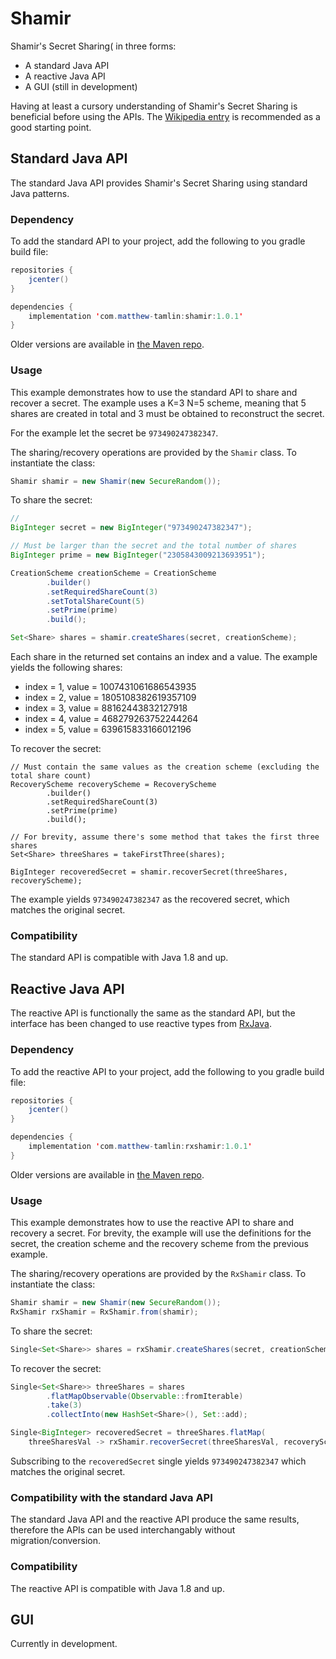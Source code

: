 # Shamir
Shamir's Secret Sharing( in three forms:
- A standard Java API
- A reactive Java API
- A GUI (still in development)

Having at least a cursory understanding of Shamir's Secret Sharing is beneficial before using the APIs. The [Wikipedia entry](https://en.wikipedia.org/wiki/Shamir%27s_Secret_Sharing) is recommended as a good starting point.

## Standard Java API
The standard Java API provides Shamir's Secret Sharing using standard Java patterns.

### Dependency
To add the standard API to your project, add the following to you gradle build file:
```java
repositories {
	jcenter()
}

dependencies {
	implementation 'com.matthew-tamlin:shamir:1.0.1'
}
```

Older versions are available in [the Maven repo](https://bintray.com/matthewtamlin/maven/Shamir).

### Usage
This example demonstrates how to use the standard API to share and recover a secret. The example uses a K=3 N=5 scheme, meaning that 5 shares are created in total and 3 must be obtained to reconstruct the secret. 

For the example let the secret be `973490247382347`. 

The sharing/recovery operations are provided by the `Shamir` class. To instantiate the class:
```java
Shamir shamir = new Shamir(new SecureRandom());
```

To share the secret:
```java
// 
BigInteger secret = new BigInteger("973490247382347");

// Must be larger than the secret and the total number of shares
BigInteger prime = new BigInteger("2305843009213693951");

CreationScheme creationScheme = CreationScheme
		.builder()
		.setRequiredShareCount(3)
		.setTotalShareCount(5)
		.setPrime(prime)
		.build();

Set<Share> shares = shamir.createShares(secret, creationScheme);
```

Each share in the returned set contains an index and a value. The example yields the following shares:
- index = 1, value = 1007431061686543935
- index = 2, value = 1805108382619357109
- index = 3, value = 88162443832127918
- index = 4, value = 468279263752244264
- index = 5, value = 639615833166012196

To recover the secret:
```
// Must contain the same values as the creation scheme (excluding the total share count)
RecoveryScheme recoveryScheme = RecoveryScheme
		.builder()
		.setRequiredShareCount(3)
		.setPrime(prime)
		.build();

// For brevity, assume there's some method that takes the first three shares
Set<Share> threeShares = takeFirstThree(shares);

BigInteger recoveredSecret = shamir.recoverSecret(threeShares, recoveryScheme);
```

The example yields `973490247382347` as the recovered secret, which matches the original secret.

### Compatibility
The standard API is compatible with Java 1.8 and up.

## Reactive Java API
The reactive API is functionally the same as the standard API, but the interface has been changed to use reactive types from [RxJava](https://github.com/ReactiveX/RxJava).

### Dependency
To add the reactive API to your project, add the following to you gradle build file:
```java
repositories {
	jcenter()
}

dependencies {
	implementation 'com.matthew-tamlin:rxshamir:1.0.1'
}
```

Older versions are available in [the Maven repo](https://bintray.com/matthewtamlin/maven/RxShamir).

### Usage
This example demonstrates how to use the reactive API to share and recovery a secret. For brevity, the example will use the definitions for the secret, the creation scheme and the recovery scheme from the previous example.

The sharing/recovery operations are provided by the `RxShamir` class. To instantiate the class:
```java
Shamir shamir = new Shamir(new SecureRandom());
RxShamir rxShamir = RxShamir.from(shamir);
```

To share the secret:
```java
Single<Set<Share>> shares = rxShamir.createShares(secret, creationScheme);
```

To recover the secret:
```java
Single<Set<Share>> threeShares = shares
		.flatMapObservable(Observable::fromIterable)
		.take(3)
		.collectInto(new HashSet<Share>(), Set::add);

Single<BigInteger> recoveredSecret = threeShares.flatMap(
	threeSharesVal -> rxShamir.recoverSecret(threeSharesVal, recoveryScheme));
```

Subscribing to the `recoveredSecret` single yields `973490247382347` which matches the original secret.

### Compatibility with the standard Java API
The standard Java API and the reactive API produce the same results, therefore the APIs can be used interchangably without migration/conversion.

### Compatibility
The reactive API is compatible with Java 1.8 and up.

## GUI
Currently in development.